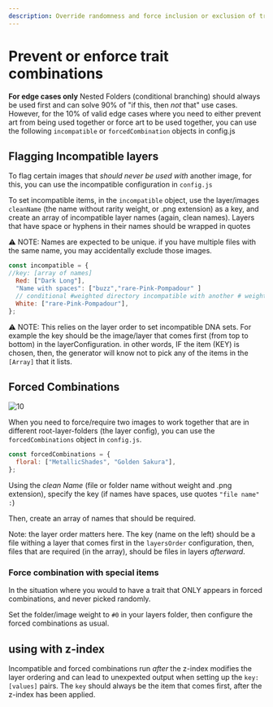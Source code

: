 ```yaml
---
description: Override randomness and force inclusion or exclusion of trait combinations
---
```


# Prevent or enforce trait combinations

**For edge cases only** Nested Folders (conditional branching) should always be used first and can solve 90% of "if this, then _not_ that" use cases. However, for the 10% of valid edge cases where you need to either prevent art from being used together or force art to be used together, you can use the following `incompatible` or `forcedCombination` objects in config.js

## Flagging Incompatible layers

To flag certain images that _should never be used with_ another image, for this, you can use the incompatible configuration in `config.js`

To set incompatible items, in the `incompatible` object, use the layer/images `cleanName` (the name without rarity weight, or .png extension) as a key, and create an array of incompatible layer names (again, clean names). Layers that have space or hyphens in their names should be wrapped in quotes

⚠️ NOTE: Names are expected to be unique. if you have multiple files with the same name, you may accidentally exclude those images.

```js
const incompatible = {
//key: [array of names]
  Red: ["Dark Long"],
  "Name with spaces": ["buzz","rare-Pink-Pompadour" ]
  // conditional #weighted directory incompatible with another # weighted directory example
  White: ["rare-Pink-Pompadour"],
};
```

⚠️ NOTE: This relies on the layer order to set incompatible DNA sets. For example the key should be the image/layer that comes first (from top to bottom) in the layerConfiguration. in other words, IF the item (KEY) is chosen, then, the generator will know not to pick any of the items in the `[Array]` that it lists.

## Forced Combinations

![10](https://user-images.githubusercontent.com/91582112/138395427-c8642f74-58d1-408b-94d1-7a97dda58d1a.jpg)

When you need to force/require two images to work together that are in different root-layer-folders (the layer config), you can use the `forcedCombinations` object in `config.js`.

```js
const forcedCombinations = {
  floral: ["MetallicShades", "Golden Sakura"],
};
```

Using the _clean Name_ (file or folder name without weight and .png extension), specify the key (if names have spaces, use quotes `"file name" :`)

Then, create an array of names that should be required.

Note: the layer order matters here. The key (name on the left) should be a file withing a layer that comes first in the `layersOrder` configuration, then, files that are required (in the array), should be files in layers _afterward_.

### Force combination with special items

In the situation where you would to have a trait that ONLY appears in forced combinations, and never picked randomly.

Set the folder/image weight to `#0` in your layers folder,
then configure the forced combinations as usual.

## using with z-index

Incompatible and forced combinations run _after_ the z-index modifies the layer ordering and can lead to unexpexted output when setting up the `key:[values]` pairs. The `key` should always be the item that comes first, after the z-index has been applied.
